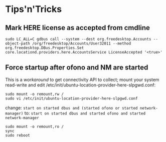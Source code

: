 # Tips'n'Tricks

## Mark HERE license as accepted from cmdline

    sudo LC_ALL=C gdbus call --system --dest org.freedesktop.Accounts --object-path /org/freedesktop/Accounts/User32011 --method org.freedesktop.DBus.Properties.Set core.locationd.providers.here.AccountsService LicenseAccepted '<true>'

## Force startup after ofono and NM are started

This is a *workaround* to get connectivity API to collect; mount your
system read-write and edit
/etc/init/ubuntu-location-provider-here-slpgwd.conf:

    sudo mount -o remount,rw /
    sudo vi /etc/init/ubuntu-location-provider-here-slpgwd.conf

change: `start on started dbus and (started ofono or started network-manager)`
to: `start on started dbus and started ofono and started network-manager`

    sudo mount -o remount,ro /
    sync
    sudo reboot
